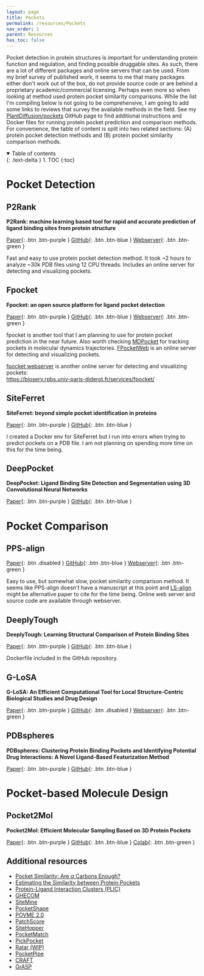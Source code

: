 ```yaml
---
layout: page
title: Pockets
permalink: /resources/Pockets
nav_order: 1
parent: Resources
has_toc: false
---
```


Pocket detection in protein structures is important for understanding protein function and regulation, and finding possible druggable sites. As such, there are a lot of different packages and online servers that can be used. From my brief survey of published work, it seems to me that many packages either don't work out of the box, do not provide source code or are behind a proprietary academic/commercial licensing. Perhaps even more so when looking at method used protein pocket similarity comparisons. While the list I'm compiling below is not going to be comprehensive, I am going to add some links to reviews that survey the available methods in the field. See my [PlantDiffusion/pockets](https://github.com/eporetsky/PlantDiffusion/tree/main/pockets) GitHub page to find additional instructions and Docker files for running protein pocket prediction and comparison methods. For convenience, the table of content is split into two related sections: (A) protein pocket detection methods and (B) protein pocket similarity comparison methods. 

<details open markdown="block">
  <summary>
    Table of contents
  </summary>
  {: .text-delta }
1. TOC
{:toc}
</details>


# Pocket Detection

## P2Rank

**P2Rank: machine learning based tool for rapid and accurate prediction of ligand binding sites from protein structure**

[Paper](https://jcheminf.biomedcentral.com/articles/10.1186/s13321-018-0285-8){: .btn .btn-purple }
[GitHub](https://github.com/rdk/p2rank){: .btn .btn-blue }
[Webserver](https://academic.oup.com/nar/article/50/W1/W593/6591527){: .btn .btn-green }

Fast and easy to use protein pocket detection method. It took ~2 hours to analyze ~30k PDB files using 12 CPU threads. Includes an online server for detecting and visualizing pockets.

## Fpocket

**Fpocket: an open source platform for ligand pocket detection**

[Paper](https://bmcbioinformatics.biomedcentral.com/articles/10.1186/1471-2105-10-168){: .btn .btn-purple }
[GitHub](https://github.com/Discngine/fpocket){: .btn .btn-blue }
[Webserver](https://durrantlab.pitt.edu/fpocketweb){: .btn .btn-green }

fpocket is another tool that I am planning to use for protein pocket prediction in the near future. Also worth checking [MDPocket](https://academic.oup.com/bioinformatics/article/27/23/3276/234086) for tracking pockets in molecular dynamics trajectories. [FPocketWeb](https://jcheminf.biomedcentral.com/articles/10.1186/s13321-022-00637-0) is an online server for detecting and visualizing pockets.

[fpocket webserver](https://pubmed.ncbi.nlm.nih.gov/20478829/) is another online server for detecting and visualizing pockets: <br>
https://bioserv.rpbs.univ-paris-diderot.fr/services/fpocket/

## SiteFerret

**SiteFerret: beyond simple pocket identification in proteins**

[Paper](https://pubs.acs.org/doi/10.1021/acs.jctc.2c01306){: .btn .btn-purple }
[GitHub](https://github.com/concept-lab/SiteFerret){: .btn .btn-blue }

I created a Docker env for SiteFerret but I run into errors when trying to predict pockets on a PDB file. I am not planning on spending more time on this for the time being.

## DeepPocket

**DeepPocket: Ligand Binding Site Detection and Segmentation using 3D Convolutional Neural Networks**

[Paper](https://pubs.acs.org/doi/full/10.1021/acs.jcim.1c00799){: .btn .btn-purple }
[GitHub](https://github.com/devalab/DeepPocket){: .btn .btn-blue }

# Pocket Comparison

## PPS-align

[Paper](){: .btn .disabled }
[GitHub](https://pubmed.ncbi.nlm.nih.gov/29462237){: .btn .btn-blue }
[Webserver](https://pubmed.ncbi.nlm.nih.gov/29462237){: .btn .btn-green }

Easy to use, but somewhat slow, pocket similarity comparison method. It seems like PPS-align doesn't have a manuscript at this point and [LS-align](https://pubmed.ncbi.nlm.nih.gov/29462237/) might be alternative paper to cite for the time being. Online web server and source code are available through webserver.

## DeeplyTough

**DeeplyTough: Learning Structural Comparison of Protein Binding Sites**

[Paper](https://pubs.acs.org/doi/full/10.1021/acs.jcim.9b00554){: .btn .btn-purple }
[GitHub](https://github.com/BenevolentAI/DeeplyTough/tree/master){: .btn .btn-blue }

Dockerfile included in the GitHub repository.

## G-LoSA

**G-LoSA: An Efficient Computational Tool for Local Structure-Centric Biological Studies and Drug Design**

[Paper](https://pubmed.ncbi.nlm.nih.gov/26813336){: .btn .btn-purple }
[GitHub](){: .btn .disabled }
[Webserver](https://compbio.lehigh.edu/GLoSA){: .btn .btn-green }

## PDBspheres

**PDBspheres: Clustering Protein Binding Pockets and Identifying Potential Drug Interactions: A Novel Ligand-Based Featurization Method**

[Paper](https://pubs.acs.org/doi/10.1021/acs.jcim.3c00722){: .btn .btn-purple }
[GitHub](https://github.com/LLNL/PDBspheres/blob/main/PDBspheres.README_INSTALLATION.txt){: .btn .btn-blue }

# Pocket-based Molecule Design

## Pocket2Mol

**Pocket2Mol: Efficient Molecular Sampling Based on 3D Protein Pockets**

[Paper](https://arxiv.org/abs/2205.07249){: .btn .btn-purple }
[GitHub](https://github.com/pengxingang/Pocket2Mol){: .btn .btn-blue }
[Colab](https://colab.research.google.com/github/hgbrian/biocolabs/blob/master/Pocket2Mol.ipynb){: .btn .btn-green }

## Additional resources

* [Pocket Similarity: Are α Carbons Enough?](https://pubs.acs.org/doi/10.1021/ci100210c)
* [Estimating the Similarity between Protein Pockets](https://www.mdpi.com/1422-0067/23/20/12462)
* [Protein-Ligand Interaction Clusters (PLIC)](https://academic.oup.com/database/article/doi/10.1093/database/bau029/2634082)
* [GHECOM](https://pdbj.org/ghecom/)
* [SiteMine](https://onlinelibrary.wiley.com/doi/10.1002/ardp.202300661)
* [PocketShape](https://onlinelibrary.wiley.com/doi/10.1002/prot.26176)
* [POVME 2.0](https://pubs.acs.org/doi/10.1021/ct500381c)
* [PatchScore](https://www.ncbi.nlm.nih.gov/pmc/articles/PMC6644390/)
* [SiteHopper](https://link.springer.com/article/10.1186/1758-2946-6-S1-P57)
* [PocketMatch](https://link.springer.com/article/10.1186/1471-2105-9-543)
* [PickPocket](https://www.biorxiv.org/content/10.1101/2020.04.15.042655v1.full.pdf)
* [Ratar (WIP)](https://volkamerlab.org/projects/ratar/)
* [PocketPipe](https://www.ncbi.nlm.nih.gov/pmc/articles/PMC6599441/)
* [CRAFT](https://github.com/PGlab-NIPER/CRAFT/)
* [GrASP](https://pubs.acs.org/doi/10.1021/acs.jcim.3c01698)